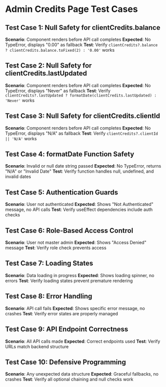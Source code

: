 # Admin Credits Page Test Cases

## Test Case 1: Null Safety for clientCredits.balance
**Scenario**: Component renders before API call completes
**Expected**: No TypeError, displays "0.00" as fallback
**Test**: Verify `clientCredits?.balance ? clientCredits.balance.toFixed(2) : '0.00'` works

## Test Case 2: Null Safety for clientCredits.lastUpdated
**Scenario**: Component renders before API call completes
**Expected**: No TypeError, displays "Never" as fallback
**Test**: Verify `clientCredits?.lastUpdated ? formatDate(clientCredits.lastUpdated) : 'Never'` works

## Test Case 3: Null Safety for clientCredits.clientId
**Scenario**: Component renders before API call completes
**Expected**: No TypeError, displays "N/A" as fallback
**Test**: Verify `clientCredits?.clientId || 'N/A'` works

## Test Case 4: formatDate Function Safety
**Scenario**: Invalid or null date string passed
**Expected**: No TypeError, returns "N/A" or "Invalid Date"
**Test**: Verify function handles null, undefined, and invalid dates

## Test Case 5: Authentication Guards
**Scenario**: User not authenticated
**Expected**: Shows "Not Authenticated" message, no API calls
**Test**: Verify useEffect dependencies include auth checks

## Test Case 6: Role-Based Access Control
**Scenario**: User not master admin
**Expected**: Shows "Access Denied" message
**Test**: Verify role check prevents access

## Test Case 7: Loading States
**Scenario**: Data loading in progress
**Expected**: Shows loading spinner, no errors
**Test**: Verify loading states prevent premature rendering

## Test Case 8: Error Handling
**Scenario**: API call fails
**Expected**: Shows specific error message, no crashes
**Test**: Verify error states are properly managed

## Test Case 9: API Endpoint Correctness
**Scenario**: All API calls made
**Expected**: Correct endpoints used
**Test**: Verify URLs match backend structure

## Test Case 10: Defensive Programming
**Scenario**: Any unexpected data structure
**Expected**: Graceful fallbacks, no crashes
**Test**: Verify all optional chaining and null checks work
